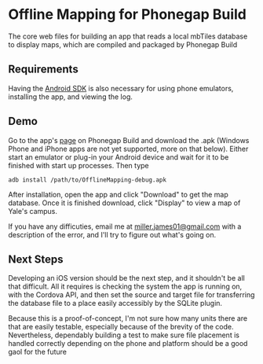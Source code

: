 Offline Mapping for Phonegap Build
==================================

The core web files for building an app that reads 
a local mbTiles database to display maps, which
are compiled and packaged by Phonegap Build

Requirements
------------
Having the [Android SDK](https://developer.android.com/sdk/index.html) 
is also necessary for using phone emulators, installing the app, and 
viewing the log.


Demo
----
Go to the app's 
[page](https://build.phonegap.com/apps/878115/builds "Offline Mapping") 
on Phonegap Build and download the .apk (Windows Phone and iPhone apps
are not yet supported, more on that below). Either
start an emulator or plug-in your Android device and wait
for it to be finished with start up processes.
Then type

    adb install /path/to/OfflineMapping-debug.apk

After installation, open the app and click "Download" to get the map
database. Once it is finished download, click "Display" to view a map
of Yale's campus.

If you have any difficuties, email me at miller.james01@gmail.com
with a description of the error, and I'll try to figure out what's going on.

Next Steps
----------
Developing an iOS version should be the next step,
and it shouldn't be all that difficult. All it requires
is checking the system the app is running on, with the 
Cordova API, and then set the source and target file
for transferring the database file to a place easily
accessibly by the SQLite plugin.

Because this is a proof-of-concept, I'm not sure how
many units there are that are easily testable, especially
because of the brevity of the code. Nevertheless,
dependably building a test to make sure file placement
is handled correctly depending on the phone and platform should
be a good gaol for the future